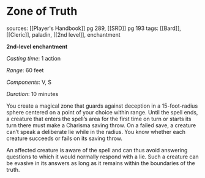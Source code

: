 # Zone of Truth
sources: [[Player's Handbook]] pg 289, [[SRD]] pg 193
tags: [[Bard]], [[Cleric]], paladin, [[2nd level]], enchantment

**2nd-level enchantment**

*Casting time*: 1 action

*Range*: 60 feet

*Components*: V, S

*Duration*: 10 minutes

You create a magical zone that guards against deception in a 15-foot-radius sphere centered on a point of your choice within range. Until the spell ends, a creature that enters the spell’s area for the first time on turn or starts its turn there must make a Charisma saving throw. On a failed save, a creature can’t speak a deliberate lie while in the radius. You know whether each creature succeeds or fails on its saving throw.

An affected creature is aware of the spell and can thus avoid answering questions to which it would normally respond with a lie. Such a creature can be evasive in its answers as long as it remains within the boundaries of the truth.
